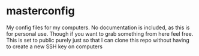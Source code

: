 # masterconfig
My config files for my computers.
No documentation is included, as this is for personal use. Though if you want to grab something from here feel free.
This is set to public purely just so that I can clone this repo without having to create a new SSH key on computers
